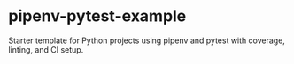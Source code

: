 # pipenv-pytest-example
Starter template for Python projects using pipenv and pytest with coverage, linting, and CI setup.
